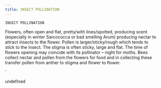 ```yaml
---
title: INSECT POLLINATION
---
```

`INSECT POLLINATION`

Flowers, often open and flat, pretty/with lines/spotted, producing scent (especially in winter Sarcococca or bad smelling Arum) producing nectar to attract insects to the flower.  Pollen is larger/sticky/rough which tends to stick to the insect.  The stigma is often sticky, large and flat.  The time of flowers opening may coincide with its pollinator – night for moths.  Bees collect nectar and pollen from the flowers for food and in collecting these transfer pollen from anther to stigma and flower to flower.


`

undefined